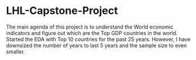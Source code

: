 # LHL-Capstone-Project
The main agenda of this project is to understand the World economic indicators and figure out which are the Top GDP countries in the world.
Started the EDA with Top 10 countries for the past 25 years.
However, I have downsized the number of years to last 5 years and the sample size to even smaller.

